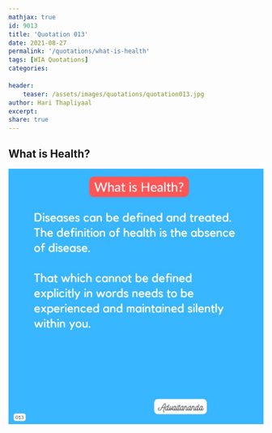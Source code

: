 ```yaml
---
mathjax: true
id: 9013
title: 'Quotation 013'
date: 2021-08-27
permalink: '/quotations/what-is-health'
tags: [WIA Quotations] 
categories: 

header:
    teaser: /assets/images/quotations/quotation013.jpg
author: Hari Thapliyaal 
excerpt:
share: true 
---
```


## What is Health?

![What is Health?](/assets/images/quotations/quotation013.jpg)
